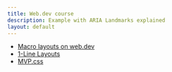 ```yaml
---
title: Web.dev course
description: Example with ARIA Landmarks explained
layout: default
---
```

- [Macro layouts on web.dev](https://web.dev/learn/design/macro-layouts)
- [1-Line Layouts](https://1linelayouts.glitch.me/)
- [MVP.css](https://andybrewer.github.io/mvp/)